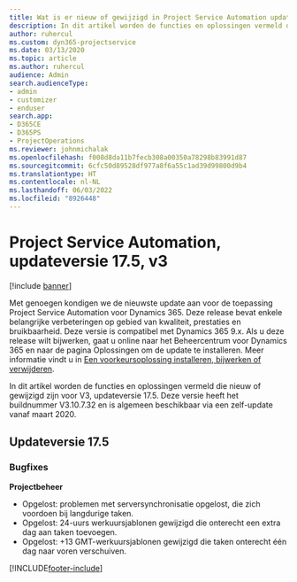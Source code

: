 ```yaml
---
title: Wat is er nieuw of gewijzigd in Project Service Automation updateversie 17.5, Hotfix, v3
description: In dit artikel worden de functies en oplossingen vermeld die beschikbaar zijn in Project Service Automation-updateversie 17.5, V3.
author: ruhercul
ms.custom: dyn365-projectservice
ms.date: 03/13/2020
ms.topic: article
ms.author: ruhercul
audience: Admin
search.audienceType:
- admin
- customizer
- enduser
search.app:
- D365CE
- D365PS
- ProjectOperations
ms.reviewer: johnmichalak
ms.openlocfilehash: f008d8da11b7fecb308a00350a78298b83991d87
ms.sourcegitcommit: 6cfc50d89528df977a8f6a55c1ad39d99800d9b4
ms.translationtype: HT
ms.contentlocale: nl-NL
ms.lasthandoff: 06/03/2022
ms.locfileid: "8926448"
---
```

# <a name="project-service-automation-update-release-175-v3"></a>Project Service Automation, updateversie 17.5, v3

[!include [banner](../includes/psa-now-project-operations.md)]

Met genoegen kondigen we de nieuwste update aan voor de toepassing Project Service Automation voor Dynamics 365. Deze release bevat enkele belangrijke verbeteringen op gebied van kwaliteit, prestaties en bruikbaarheid.  Deze versie is compatibel met Dynamics 365 9.x. Als u deze release wilt bijwerken, gaat u online naar het Beheercentrum voor Dynamics 365 en naar de pagina Oplossingen om de update te installeren. Meer informatie vindt u in [Een voorkeursoplossing installeren, bijwerken of verwijderen](/power-platform/admin/install-remove-preferred-solution).

In dit artikel worden de functies en oplossingen vermeld die nieuw of gewijzigd zijn voor V3, updateversie 17.5. Deze versie heeft het buildnummer V3.10.7.32 en is algemeen beschikbaar via een zelf-update vanaf maart 2020.


## <a name="update-release-175"></a>Updateversie 17.5

### <a name="bug-fixes"></a>Bugfixes


**Projectbeheer**

- Opgelost: problemen met serversynchronisatie opgelost, die zich voordoen bij langdurige taken.
- Opgelost: 24-uurs werkuursjablonen gewijzigd die onterecht een extra dag aan taken toevoegen.
- Opgelost: +13 GMT-werkuursjablonen gewijzigd die taken onterecht één dag naar voren verschuiven.



[!INCLUDE[footer-include](../includes/footer-banner.md)]
